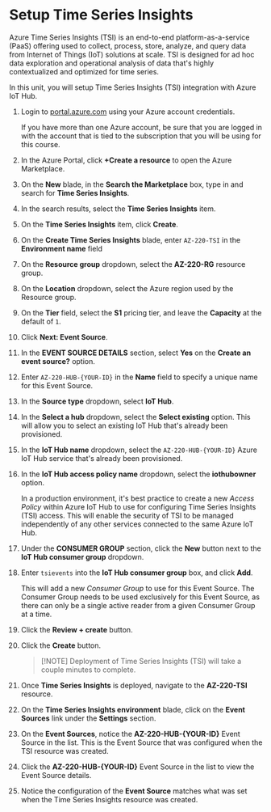 # Setup Time Series Insights

Azure Time Series Insights (TSI) is an end-to-end platform-as-a-service (PaaS) offering used to collect, process, store, analyze, and query data from Internet of Things (IoT) solutions at scale. TSI is designed for ad hoc data exploration and operational analysis of data that's highly contextualized and optimized for time series.

In this unit, you will setup Time Series Insights (TSI) integration with Azure IoT Hub.

1. Login to [portal.azure.com](https://portal.azure.com) using your Azure account credentials.

    If you have more than one Azure account, be sure that you are logged in with the account that is tied to the subscription that you will be using for this course.

1. In the Azure Portal, click **+Create a resource** to open the Azure Marketplace.

1. On the **New** blade, in the **Search the Marketplace** box, type in and search for **Time Series Insights**.

1. In the search results, select the **Time Series Insights** item.

1. On the **Time Series Insights** item, click **Create**.

1. On the **Create Time Series Insights** blade, enter `AZ-220-TSI` in the **Environment name** field

1. On the **Resource group** dropdown, select the **AZ-220-RG** resource group.

1. On the **Location** dropdown, select the Azure region used by the Resource group.

1. On the **Tier** field, select the **S1** pricing tier, and leave the **Capacity** at the default of `1`.

1. Click **Next: Event Source**.

1. In the **EVENT SOURCE DETAILS** section, select **Yes** on the **Create an event source?** option.

1. Enter `AZ-220-HUB-{YOUR-ID}` in the **Name** field to specify a unique name for this Event Source.


1. In the **Source type** dropdown, select **IoT Hub**.

1. In the **Select a hub** dropdown, select the **Select existing** option. This will allow you to select an existing IoT Hub that's already been provisioned.

1. In the **IoT Hub name** dropdown, select the `AZ-220-HUB-{YOUR-ID}` Azure IoT Hub service that's already been provisioned.

1. In the **IoT Hub access policy name** dropdown, select the **iothubowner** option.

    In a production environment, it's best practice to create a new _Access Policy_ within Azure IoT Hub to use for configuring Time Series Insights (TSI) access. This will enable the security of TSI to be managed independently of any other services connected to the same Azure IoT Hub.

1. Under the **CONSUMER GROUP** section, click the **New** button next to the **IoT Hub consumer group** dropdown.

1. Enter `tsievents` into the **IoT Hub consumer group** box, and click **Add**.

    This will add a new _Consumer Group_ to use for this Event Source. The Consumer Group needs to be used exclusively for this Event Source, as there can only be a single active reader from a given Consumer Group at a time.

1. Click the **Review + create** button.

1. Click the **Create** button.

    > [!NOTE] Deployment of Time Series Insights (TSI) will take a couple minutes to complete.

1. Once **Time Series Insights** is deployed, navigate to the **AZ-220-TSI** resource.

1. On the **Time Series Insights environment** blade, click on the **Event Sources** link under the **Settings** section.

1. On the **Event Sources**, notice the **AZ-220-HUB-{YOUR-ID}** Event Source in the list. This is the Event Source that was configured when the TSI resource was created.

1. Click the **AZ-220-HUB-{YOUR-ID}** Event Source in the list to view the Event Source details.

1. Notice the configuration of the **Event Source** matches what was set when the Time Series Insights resource was created.

